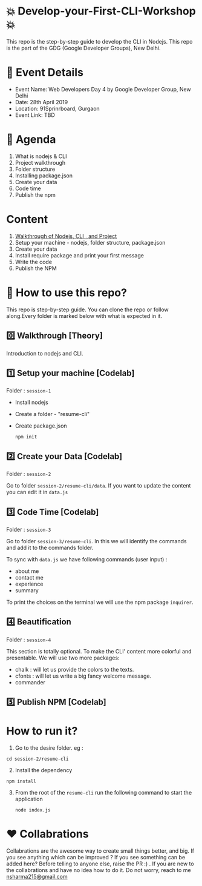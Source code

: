 # :boom: Develop-your-First-CLI-Workshop :boom:

This repo is the step-by-step guide to develop the CLI in Nodejs. This repo is the part of the GDG (Google Developer Groups), New Delhi.

# :calendar: Event Details

- Event Name: Web Developers Day 4 by Google Developer Group, New Delhi
- Date: 28th April 2019
- Location: 91Sprinrboard, Gurgaon
- Event Link: TBD

# :memo: Agenda

1. What is nodejs & CLI
2. Project walkthrough
3. Folder structure
4. Installing package.json
5. Create your data
6. Code time
7. Publish the npm

# Content

1. [Walkthrough of Nodejs, CLI , and Project](#zero-walkthrough-theory)
2. Setup your machine - nodejs, folder structure, package.json
3. Create your data
4. Install require package and print your first message
5. Write the code
6. Publish the NPM

# :bell: How to use this repo?

This repo is step-by-step guide. You can clone the repo or follow along.Every folder is marked
below with what is expected in it.

## :zero: Walkthrough [Theory]

Introduction to nodejs and CLI.

## :one: Setup your machine [Codelab]

Folder : `session-1`

- Install nodejs
- Create a folder - "resume-cli"
- Create package.json

  `npm init`

## :two: Create your Data [Codelab]

Folder : `session-2`

Go to folder `session-2/resume-cli/data`.
If you want to update the content you can edit it in `data.js`

## :three: Code Time [Codelab]

Folder : `session-3`

Go to folder `session-3/resume-cli`.
In this we will identify the commands and add it to the commands folder.

To sync with `data.js` we have following commands (user input) :

- about me
- contact me
- experience
- summary

To print the choices on the terminal we will use the npm package `inquirer`.

## :four: Beautification

Folder : `session-4`

This section is totally optional.
To make the CLI' content more colorful and presentable. We will use two more packages:

- chalk : will let us provide the colors to the texts.
- cfonts : will let us write a big fancy welcome message.
- commander

## :five: Publish NPM [Codelab]

# How to run it?

1. Go to the desire folder. eg :

`cd session-2/resume-cli`

2. Install the dependency

`npm install`

3. From the root of the `resume-cli` run the following command to start the application

   `node index.js`

# :hearts: Collabrations

Collabrations are the awesome way to create small things better, and big. If you see anything which can be improved ? If you see something can be added here? Before telling to anyone else, raise the PR :) . If you are new to the collabrations and have no idea how to do it. Do not worry, reach to me nsharma215@gmail.com
